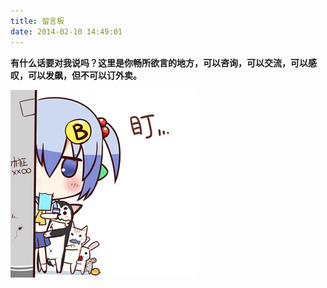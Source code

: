 ```yaml
---
title: 留言板
date: 2014-02-10 14:49:01
---
```


**有什么话要对我说吗？这里是你畅所欲言的地方，可以咨询，可以交流，可以感叹，可以发飙，但不可以订外卖。**

![](/images/message0.jpg)
